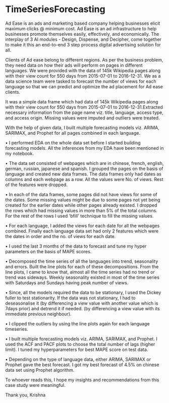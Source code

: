 # TimeSeriesForecasting

Ad Ease is an ads and marketing based company helping businesses elicit maximum clicks @ minimum cost. Ad Ease is an ad infrastructure to help businesses promote themselves easily, effectively, and economically. The interplay of 3 AI modules - Design, Dispense, and Decipher, come together to make it this an end-to-end 3 step process digital advertising solution for all.

Clients of Ad ease belong to different regions. As per the business problem, they need data on how their ads will perform on pages in different languages. We were provided with the data of 145k Wikipedia pages along with their view count for 550 days  from 2015-07-01 to 2016-12-31. We as a data science team were tasked to forecast the number of views for each language so that we can predict and optimize the ad placement for Ad ease clients.

It was a simple data frame which had data of  145k Wikipedia pages along with their view count for 550 days from 2015-07-01 to 2016-12-31.Extracted necessary information from the page name viz. title, language, access type, and access origin. Missing values were imputed and outliers were treated. 

With the help of given data, I built multiple forecasting models viz. ARIMA, SARIMAX, and Prophet for all pages combined in each language.

• I performed EDA on the whole data set before I started building forecasting models. All the inferences from my EDA have been mentioned in my notebook.

• The data set consisted of webpages which are in chinese, french, english, german, russian, japanese and spanish. I grouped the pages on the basis of language and created new data frames. The data frames only had dates as columns and each webpage as a row. All the values were No. of views. Rest of the features were dropped.

• In each of the data frames, some pages did not have views for some of the dates. Some missing values might be due to some pages not yet being created for the earlier dates while other pages already existed. I dropped the rows which had missing values in more than 5% of the total columns. For the rest of the rows I used 'bfill' technique to fill the missing values.

• For each language, I added the views for each date for all the webpages combined. Finally each language data set had only 2 features which were the dates in order and the no. of views for each date. 

• I used the last 3 months of the data to forecast and tune my hyper parameters on the basis of MAPE scores.

• Decomposed the time series of all the languages into trend, seasonality and errors. Built the line plots for each of these decompositions. From the line plots, I came to know that, almost all the time series had no trend or trend was sideways. Weekly seasonality existed in most of the time series with Saturdays and Sundays having peak number of views.

• Since, all the modeIs required the data to be stationary, I used the Dickey fuller to test stationarity. If the data was not stationary, I had to deseasonalise it (by differencing a view value with another value which is 7days prior) and detrend it if needed. (by differencing a view value with its immediate previous neighbour).

• I clipped the outliers by using the line plots again for each language timeseries.

• I built multiple forecasting models viz. ARIMA, SARIMAX, and Prophet. I used the ACF and PACF plots to choose the total number of lags (higher limit). I tuned my hyperparameters for best MAPE score on test data. 

• Depending on the type of language data, either ARIMA, SARIMAX or Prophet gave the best forecast. I got my best forecast of 4.5% on chinese data set using Prophet algorithm.

To whoever reads this, I hope my insights and recommendations from this case study were meaningful.

Thank you,
Krishna

